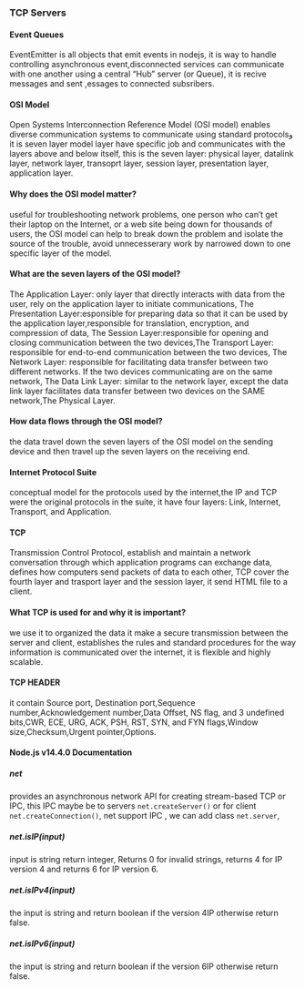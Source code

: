 ### TCP Servers
#### Event Queues
EventEmitter is all objects that emit events in nodejs, it is way to handle controlling asynchronous event,disconnected services can communicate with one another using a central “Hub” server (or Queue), it is recive messages and sent ,essages to connected subsribers.
#### OSI Model
Open Systems Interconnection Reference Model (OSI model) enables diverse communication systems to communicate using standard protocolsو it is seven layer model layer have specific job and communicates with the layers above and below itself, this is the seven layer: physical layer, datalink layer, network layer, transoprt layer, session layer, presentation layer, application layer.
#### Why does the OSI model matter?
useful for troubleshooting network problems, one person who can’t get their laptop on the Internet, or a web site being down for thousands of users, the OSI model can help to break down the problem and isolate the source of the trouble, avoid unnecesserary work by narrowed down to one specific layer of the model.
#### What are the seven layers of the OSI model?
The Application Layer: only layer that directly interacts with data from the user, rely on the application layer to initiate communications, The Presentation Layer:esponsible for preparing data so that it can be used by the application layer,responsible for translation, encryption, and compression of data, The Session Layer:responsible for opening and closing communication between the two devices,The Transport Layer: responsible for end-to-end communication between the two devices, The Network Layer: responsible for facilitating data transfer between two different networks. If the two devices communicating are on the same network, The Data Link Layer: similar to the network layer, except the data link layer facilitates data transfer between two devices on the SAME network,The Physical Layer.
#### How data flows through the OSI model?
the data travel down the seven layers of the OSI model on the sending device and then travel up the seven layers on the receiving end.
#### Internet Protocol Suite
conceptual model for the protocols used by the internet,the IP and TCP were the original protocols in the suite, it have four layers: Link, Internet, Transport, and Application.
#### TCP
Transmission Control Protocol, establish and maintain a network conversation through which application programs can exchange data, defines how computers send packets of data to each other, TCP cover the fourth layer and trasport layer and the session layer, it send HTML file to a client.
#### What TCP is used for and why it is important?
we use it to organized the data it make a secure transmission between the server and client, establishes the rules and standard procedures for the way information is communicated over the internet, it is flexible and highly scalable.
#### TCP HEADER
it contain Source port, Destination port,Sequence number,Acknowledgement number,Data Offset, NS flag, and 3 undefined bits,CWR, ECE, URG, ACK, PSH, RST, SYN, and FYN flags,Window size,Checksum,Urgent pointer,Options.
#### Node.js v14.4.0 Documentation
##### net
provides an asynchronous network API for creating stream-based TCP or IPC, this IPC maybe be to servers `net.createServer()` or for client `net.createConnection()`, net support IPC , we can add class `net.server`, 
##### net.isIP(input)
input is string return integer, Returns 0 for invalid strings, returns 4 for IP version 4 and returns 6 for IP version 6.
##### net.isIPv4(input)
the input is string and return boolean if the version 4IP otherwise return false.
##### net.isIPv6(input) 
the input is string and return boolean if the version 6IP otherwise return false.

